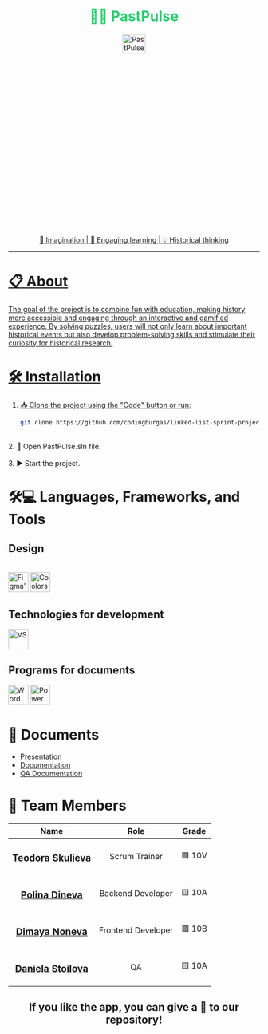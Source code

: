 <h1 align="center" style="color:#2ecc71"><b>🕵️‍♀️ PastPulse </b></h1>
<div align="center">
<a href=" rel="noopener">
<img width=30% height=10% src="https://media1.giphy.com/media/v1.Y2lkPTc5MGI3NjExdzA3bWc3dDBheWRtdHVtNWhucWFqajA3NmJuMXFwc2ZrZmFsMGlmdiZlcD12MV9pbnRlcm5hbF9naWZfYnlfaWQmY3Q9Zw/26DNhQrYY5BqsUKnS/giphy.gif" alt="PastPulse-logo">
</div>
<div align="center">
    <p>🧩 Imagination | 📜 Engaging learning | 💡 Historical thinking</p>
</div>

---

# 📋 About
The goal of the project is to combine fun with education, making history more accessible and engaging through an interactive and gamified experience. By solving puzzles, users will not only learn about important historical events but also develop problem-solving skills and stimulate their curiosity for historical research.  

# 🛠️ Installation
1. 📥 Clone the project using the "Code" button or run:
   ```bash
   git clone https://github.com/codingburgas/linked-list-sprint-project-pastpulse.git
<br>
2. 📂 Open PastPulse.sln file. <br><br>
3. ▶️ Start the project.

# 🛠️💻 Languages, Frameworks, and Tools
## Design
<br>
<div align="left">
  <img width="40" height="40" src="https://cdn-icons-png.flaticon.com/256/5968/5968705.png" alt="Figma's logo">
  <img width="40" height="40" src="https://img.icons8.com/?size=100&id=111021&format=png&color=000000" alt="Coolors's logo">
</div>

## Technologies for development
<div align="left">
  <img width="40" height="40" src="https://camo.githubusercontent.com/148592460b80bb89b92f67be61d19e9156b19128aed5f6943047eaa63d215f2c/68747470733a2f2f7777772e7465636873706f742e636f6d2f696d61676573322f646f776e6c6f6164732f746f70646f776e6c6f61642f323032312f30382f323032312d30382d32352d7473335f7468756d62732d3632382e706e67" alt="VS">
 
</div>

## Programs for documents
<div align="left">
  <img width="40" height="40" src="https://img.icons8.com/?size=100&id=117563&format=png&color=000000" alt="Word logo">
  <img width="40" height="40" src="https://img.icons8.com/?size=100&id=ifP93G7BXUhU&format=png&color=000000" alt="Power Point logo">
</div>

# 📁 Documents
+ [Presentation](./PastPulse/PastPulse/Documents/Presentation-PasPulse.docx)
+ [Documentation](./PastPulse/PastPulse/Documents/Documentation-PasPulse.docx)
+ [QA Documentation](./PastPulse/PastPulse/Documents/)

# 👥 Team Members

| Name | Role | Grade |
| :---:   | :---: | :---: |
| <h3><a href = "https://github.com/TDSkulieva22">Teodora Skulieva</a></h3> | Scrum Trainer  |🟩 10V |
| <h3><a href = "https://github.com/PDDineva22">Polina Dineva</a></h3> |  Backend Developer  |🟨 10A |
| <h3><a href = "https://github.com/DHNoneva22">Dimaya Noneva</a></h3> |  Frontend Developer  |🟥 10B |
| <h3><a href = "https://github.com/DDStoilova22">Daniela Stoilova</a></h3> |  QA  |🟨 10A |

<h2 align="center">
 If you like the app, you can give a 🌟 to our repository!
</h2>
